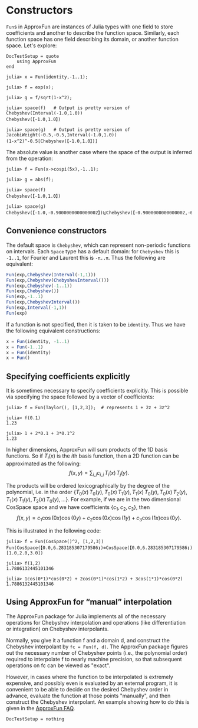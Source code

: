 # Constructors

`Fun`s in ApproxFun are instances of Julia types with one field to store coefficients and another
to describe the function space. Similarly, each function space has one field describing
its domain, or another function space. Let's explore:


```@meta
DocTestSetup = quote
    using ApproxFun
end
```


```jldoctest
julia> x = Fun(identity,-1..1);

julia> f = exp(x);

julia> g = f/sqrt(1-x^2);

julia> space(f)   # Output is pretty version of Chebyshev(Interval(-1.0,1.0))
Chebyshev(【-1.0,1.0】)

julia> space(g)   # Output is pretty version of  JacobiWeight(-0.5,-0.5,Interval(-1.0,1.0))
(1-x^2)^-0.5[Chebyshev(【-1.0,1.0】)]
```

The absolute value is
another case where the space of the output is inferred from the operation:

```jldoctest
julia> f = Fun(x->cospi(5x),-1..1);

julia> g = abs(f);

julia> space(f)
Chebyshev(【-1.0,1.0】)

julia> space(g)
Chebyshev(【-1.0,-0.9000000000000002】)⨄Chebyshev(【-0.9000000000000002,-0.6999999999999996】)⨄Chebyshev(【-0.6999999999999996,-0.5000000000000001】)⨄Chebyshev(【-0.5000000000000001,-0.30000000000000043】)⨄Chebyshev(【-0.30000000000000043,-0.09999999999999962】)⨄Chebyshev(【-0.09999999999999962,0.10000000000000053】)⨄Chebyshev(【0.10000000000000053,0.29999999999999966】)⨄Chebyshev(【0.29999999999999966,0.500000000000001】)⨄Chebyshev(【0.500000000000001,0.6999999999999998】)⨄Chebyshev(【0.6999999999999998,0.9000000000000006】)⨄Chebyshev(【0.9000000000000006,1.0】)
```

## Convenience constructors

The default space is `Chebyshev`, which can represent non-periodic functions on intervals.  Each `Space` type has a default domain: for `Chebyshev` this is `-1..1`, for Fourier and Laurent this is `-π..π`.  Thus the following
are equivalent:
```julia
Fun(exp,Chebyshev(Interval(-1,1)))
Fun(exp,Chebyshev(ChebyshevInterval()))
Fun(exp,Chebyshev(-1..1))
Fun(exp,Chebyshev())
Fun(exp,-1..1)
Fun(exp,ChebyshevInterval())
Fun(exp,Interval(-1,1))
Fun(exp)
```
If a function is not specified, then it is taken to be `identity`.  Thus we have the
following equivalent constructions:
```julia
x = Fun(identity, -1..1)
x = Fun(-1..1)
x = Fun(identity)
x = Fun()
```


## Specifying coefficients explicitly

It is sometimes necessary to specify coefficients explicitly.  This is possible
via specifying the space followed by a vector of coefficients:
```jldoctest
julia> f = Fun(Taylor(), [1,2,3]);  # represents 1 + 2z + 3z^2

julia> f(0.1)
1.23

julia> 1 + 2*0.1 + 3*0.1^2
1.23
```

In higher dimensions, ApproxFun will sum products of the 1D basis functions. So if $T_i(x)$ is the $i$th basis function, then a 2D function can be approximated as the following:
$$f(x, \, y) = \sum_{i, j} c_{i,j} \, T_i(x) \, T_j(y).$$

The products will be ordered lexicographically by the degree of the polynomial, i.e. in the order $\{T_0(x) \, T_0(y), \, T_0(x) \, T_1(y),  \, T_1(x) \, T_0(y),  \, T_0(x) \, T_2(y),  \, T_1(x) \, T_1(y),  \, T_2(x) \, T_0(y),  \, ... \}$. For example, if we are in the two dimensional CosSpace space and we have coefficients $\{c_1, c_2, c_3\}$, then
$$ f(x, y) = c_1 \cos(0 x) \cos(0 y) + c_2 \cos(0 x) \cos(1 y) + c_3 \cos(1 x) \cos(0 y). $$

This is illustrated in the following code:
```jldoctest
julia> f = Fun(CosSpace()^2, [1,2,3])
Fun(CosSpace(【0.0,6.283185307179586❫)⊗CosSpace(【0.0,6.283185307179586❫),[1.0,2.0,3.0])

julia> f(1,2)
1.7886132445101346

julia> 1cos(0*1)*cos(0*2) + 2cos(0*1)*cos(1*2) + 3cos(1*1)*cos(0*2)
1.7886132445101346
```


## Using ApproxFun for “manual” interpolation

The ApproxFun package for Julia implements all of the necessary operations for Chebyshev interpolation and operations (like differentiation or integration) on Chebyshev interpolants.

Normally, you give it a function f and a domain d, and construct the Chebyshev interpolant by `fc = Fun(f, d)`. The ApproxFun package figures out the necessary number of Chebyshev points (i.e., the polynomial order) required to interpolate f to nearly machine precision, so that subsequent operations on fc can be viewed as "exact".

However, in cases where the function to be interpolated is extremely expensive, and possibly even is evaluated by an external program, it is convenient to be able to decide on the desired Chebyshev order in advance, evaluate the function at those points "manually", and then construct the Chebyshev interpolant. An example showing how to do this is given in the [ApproxFun FAQ](../faq.md).


```@meta
DocTestSetup = nothing
```
